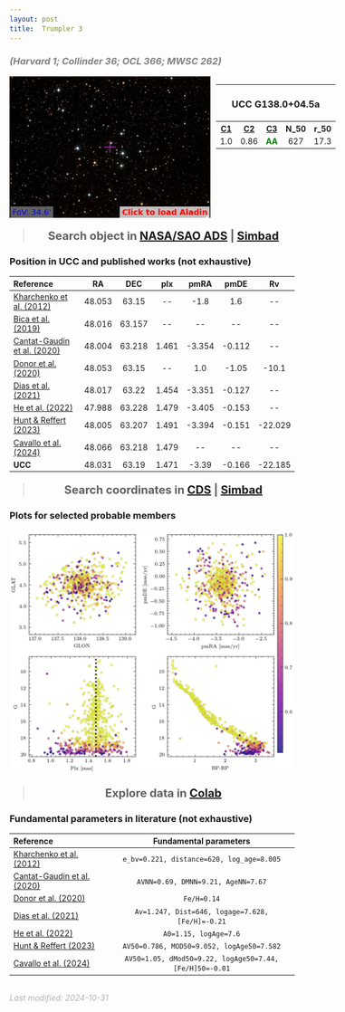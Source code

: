 ```yaml
---
layout: post
title:  Trumpler 3
---
```

<h3><span style="color: #808080;"><i>(Harvard 1; Collinder 36; OCL 366; MWSC 262)</i></span></h3><div style="display: flex; justify-content: space-between; width:720px;height:250px">
<div style="text-align: center;">
<!-- WEBP image -->
<img id="myImage" src="https://raw.githubusercontent.com/ucc23/Q2P/main/plots/trumpler3_aladin.webp" alt="Clickable Image" style="width:355px;height:250px; cursor: pointer;">

<!-- Div to contain Aladin Lite viewer -->
<div id="aladin-lite-div" style="width:355px;height:250px;display:none;"></div>

<!-- Aladin Lite script (will be loaded after the image is clicked) -->
<script type="text/javascript">
// Function to load Aladin Lite after image click and hide the image
function loadAladinLiteAndHideImage() {
    // Dynamically load the Aladin Lite script
    let aladinScript = document.createElement('script');
    aladinScript.src = "https://aladin.cds.unistra.fr/AladinLite/api/v3/latest/aladin.js";
    aladinScript.charset = "utf-8";
    aladinScript.onload = function () {
        A.init.then(() => {
            let aladin = A.aladin('#aladin-lite-div', {survey:"P/DSS2/color", fov:0.577, target: "48.031 63.19"});
            // Remove the image
            document.getElementById('myImage').remove();
            // Hide the image
            //document.getElementById('myImage').style.visibility = "hidden";
            // Show the Aladin Lite viewer
            document.getElementById('aladin-lite-div').style.display = 'block';
        });
     };
    document.head.appendChild(aladinScript);
}
// Event listener for image click
document.getElementById('myImage').addEventListener('click', loadAladinLiteAndHideImage);
</script>
</div>
<!-- Left block -->

<table style="text-align: center; width:355px;height:250px;">
  <!-- Row 1 (title) -->
  <tr>
    <td colspan="5"><h3>UCC G138.0+04.5a</h3></td>
  </tr>
  <!-- Row 2 -->
  <tr>
    <th><a href="https://ucc.ar/faq#what-are-the-c1-c2-and-c3-parameters" title="Photometric class">C1</a></th>
    <th><a href="https://ucc.ar/faq#what-are-the-c1-c2-and-c3-parameters" title="Density class">C2</a></th>
    <th><a href="https://ucc.ar/faq#what-are-the-c1-c2-and-c3-parameters" title="Combined class">C3</a></th>
    <th><div title="Stars with membership probability >50%">N_50</div></th>
    <th><div title="Radius that contains half the members [arcmin]">r_50</div></th>
  </tr>
  <!-- Row 3 -->
  <tr>
    <td>1.0</td>
    <td>0.86</td>
    <td><span style="color: green; font-weight: bold;">A</span><span style="color: green; font-weight: bold;">A</span></td>
    <td>627</td>
    <td>17.3</td>
  </tr>
</table>
</div>

> <p style="text-align:center; font-weight: bold; font-size:20px">Search object in <a href="https://ui.adsabs.harvard.edu/search/q=%20collection%3Aastronomy%20body%3A%22Trumpler%203%22&sort=date%20desc%2C%20bibcode%20desc&p_=0" target="_blank">NASA/SAO ADS</a> | <a href="https://simbad.cds.unistra.fr/simbad/sim-id-refs?Ident=trumpler3" target="_blank">Simbad</a></p>


### Position in UCC and published works (not exhaustive)

| Reference    | RA    | DEC   | plx  | pmRA  | pmDE   |  Rv  |
| :---         | :---: | :---: | :---: | :---: | :---: | :---: |
|[Kharchenko et al. (2012)](https://ui.adsabs.harvard.edu/abs/2012A%26A...543A.156K) | 48.053 | 63.15 | -- | -1.8 | 1.6 | -- |
|[Bica et al. (2019)](https://ui.adsabs.harvard.edu/abs/2019AJ....157...12B/abstract) | 48.016 | 63.157 | -- | -- | -- | -- |
|[Cantat-Gaudin et al. (2020)](https://ui.adsabs.harvard.edu/abs/2020A%26A...640A...1C) | 48.004 | 63.218 | 1.461 | -3.354 | -0.112 | -- |
|[Donor et al. (2020)](https://ui.adsabs.harvard.edu/abs/2020AJ....159..199D/abstract) | 48.053 | 63.15 | -- | 1.0 | -1.05 | -10.1 |
|[Dias et al. (2021)](https://ui.adsabs.harvard.edu/abs/2021MNRAS.504..356D) | 48.017 | 63.22 | 1.454 | -3.351 | -0.127 | -- |
|[He et al. (2022)](https://ui.adsabs.harvard.edu/abs/2022ApJS..262....7H/abstract) | 47.988 | 63.228 | 1.479 | -3.405 | -0.153 | -- |
|[Hunt & Reffert (2023)](https://ui.adsabs.harvard.edu/abs/2023A%26A...673A.114H/abstract) | 48.005 | 63.207 | 1.491 | -3.394 | -0.151 | -22.029 |
|[Cavallo et al. (2024)](https://ui.adsabs.harvard.edu/abs/2024AJ....167...12C/abstract) | 48.066 | 63.218 | 1.479 | -- | -- | -- |
| **UCC** |48.031 | 63.19 | 1.471 | -3.39 | -0.166 | -22.185 |

> <p style="text-align:center; font-weight: bold; font-size:20px">Search coordinates in <a href="https://cdsportal.u-strasbg.fr/?target=48.031,+63.19" target="_blank">CDS</a> | <a href="https://simbad.cds.unistra.fr/mobile/object_list.html?coord=48.031%2063.19&output=json&radius=5&userEntry=trumpler3" target="_blank">Simbad</a></p>

### Plots for selected probable members

![CLUSTER](https://raw.githubusercontent.com/ucc23/Q2P/main/plots/trumpler3.webp)


> <p style="text-align:center; font-weight: bold; font-size:20px">Explore data in <a href="https://colab.research.google.com/github/UCC23/Q2P/blob/master/notebooks/trumpler3.ipynb" target="_blank">Colab</a></p>


### Fundamental parameters in literature (not exhaustive)

| Reference |  Fundamental parameters |
| :---         |     :---:      |
| [Kharchenko et al. (2012)](https://ui.adsabs.harvard.edu/abs/2012A%26A...543A.156K) | `e_bv=0.221, distance=620, log_age=8.005` |
| [Cantat-Gaudin et al. (2020)](https://ui.adsabs.harvard.edu/abs/2020A%26A...640A...1C) | `AVNN=0.69, DMNN=9.21, AgeNN=7.67` |
| [Donor et al. (2020)](https://ui.adsabs.harvard.edu/abs/2020AJ....159..199D/abstract) | `Fe/H=0.14` |
| [Dias et al. (2021)](https://ui.adsabs.harvard.edu/abs/2021MNRAS.504..356D) | `Av=1.247, Dist=646, logage=7.628, [Fe/H]=-0.21` |
| [He et al. (2022)](https://ui.adsabs.harvard.edu/abs/2022ApJS..262....7H/abstract) | `A0=1.15, logAge=7.6` |
| [Hunt & Reffert (2023)](https://ui.adsabs.harvard.edu/abs/2023A%26A...673A.114H/abstract) | `AV50=0.786, MOD50=9.052, logAge50=7.582` |
| [Cavallo et al. (2024)](https://ui.adsabs.harvard.edu/abs/2024AJ....167...12C/abstract) | `AV50=1.05, dMod50=9.22, logAge50=7.44, [Fe/H]50=-0.01` |

<br>
<font color="b3b1b1"><i>Last modified: 2024-10-31</i></font>
